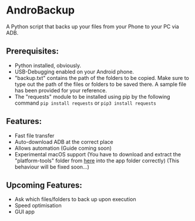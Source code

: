 # AndroBackup
A Python script that backs up your files from your Phone to your PC via ADB.

## Prerequisites:
* Python installed, obviously.
* USB-Debugging enabled on your Android phone.
* "backup.txt" contains the path of the folders to be copied. Make sure to type out the path of the files or folders to be saved there. A sample file has been provided for your reference.
* The "requests" module to be installed using pip by the following command `pip install requests` or `pip3 install requests`

## Features:
* Fast file transfer
* Auto-download ADB at the correct place
* Allows automation (Guide coming soon)
* Experimental macOS support (You have to download and extract the "platform-tools" folder from [here](https://dl.google.com/android/repository/platform-tools-latest-darwin.zip) into the app folder correctly) (This behaviour will be fixed soon...)

## Upcoming Features:
* Ask which files/folders to back up upon execution
* Speed optimisation
* GUI app
